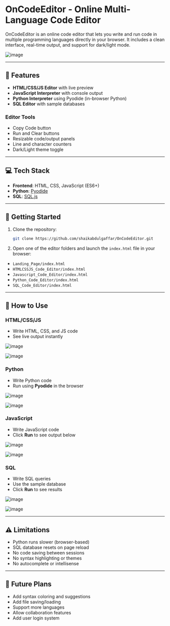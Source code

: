 # OnCodeEditor - Online Multi-Language Code Editor

OnCodeEditor is an online code editor that lets you write and run code in multiple programming languages directly in your browser. It includes a clean interface, real-time output, and support for dark/light mode.

![image](https://github.com/user-attachments/assets/b7d8aa22-9f62-436a-958f-c49ac5f773e9)

---

## 🌟 Features

- **HTML/CSS/JS Editor** with live preview
- **JavaScript Interpreter** with console output
- **Python Interpreter** using Pyodide (in-browser Python)
- **SQL Editor** with sample databases

### Editor Tools

- Copy Code button
- Run and Clear buttons
- Resizable code/output panels
- Line and character counters
- Dark/Light theme toggle

---

## 💻 Tech Stack

- **Frontend**: HTML, CSS, JavaScript (ES6+)
- **Python**: [Pyodide](https://pyodide.org/)
- **SQL**: [SQL.js](https://sql.js.org/)

---

## 🚀 Getting Started

1. Clone the repository:
   ```bash
   git clone https://github.com/shaikabdulgaffar/OnCodeEditor.git

2. Open one of the editor folders and launch the `index.html` file in your browser:

- `Landing_Page/index.html`
- `HTMLCSSJS_Code_Editor/index.html`
- `Javascript_Code_Editor/index.html`
- `Python_Code_Editor/index.html`
- `SQL_Code_Editor/index.html`

---

## 🧪 How to Use

### HTML/CSS/JS
- Write HTML, CSS, and JS code
- See live output instantly

![image](https://github.com/user-attachments/assets/caa34195-60d9-4812-83f1-ac6579020bf7)

![image](https://github.com/user-attachments/assets/c2546862-50fc-4657-89c9-eb78ec2378e2)

### Python
- Write Python code
- Run using **Pyodide** in the browser

![image](https://github.com/user-attachments/assets/1576bec6-6608-43b2-a072-48240158dc3d)

![image](https://github.com/user-attachments/assets/eaaf9504-85e7-4dac-9a1d-a2e2e0e7b730)

### JavaScript
- Write JavaScript code
- Click **Run** to see output below

![image](https://github.com/user-attachments/assets/f998bef9-2413-4f2f-b245-cd8ddc41e09d)

![image](https://github.com/user-attachments/assets/8c9d9224-f04c-48d8-b51a-0598fe23297b)

### SQL
- Write SQL queries
- Use the sample database
- Click **Run** to see results

![image](https://github.com/user-attachments/assets/4071b306-8263-44b1-b97b-cdbcfde5cd4f)

![image](https://github.com/user-attachments/assets/d627ec22-fab0-4eac-a6d5-3f4f712047c3)

---

## ⚠️ Limitations

- Python runs slower (browser-based)
- SQL database resets on page reload
- No code saving between sessions
- No syntax highlighting or themes
- No autocomplete or intellisense

---

## 🔮 Future Plans

- Add syntax coloring and suggestions
- Add file saving/loading
- Support more languages
- Allow collaboration features
- Add user login system
